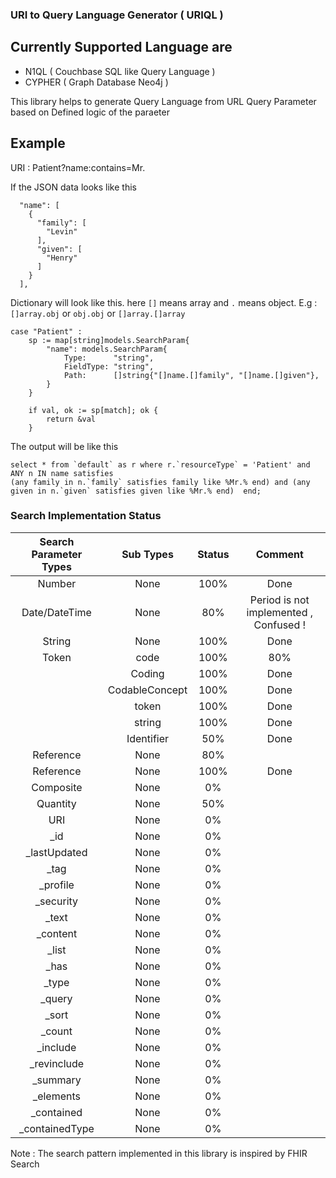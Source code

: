 ### URI to Query Language Generator ( URIQL )

## Currently Supported Language are
 * N1QL ( Couchbase SQL like Query Language )
 * CYPHER ( Graph Database Neo4j )


This library helps to generate Query Language from URL Query
Parameter based on Defined logic of the paraeter

## Example
URI : Patient?name:contains=Mr.

If the JSON data looks like this

```
  "name": [
    {
      "family": [
        "Levin"
      ],
      "given": [
        "Henry"
      ]
    }
  ],
```

Dictionary will look like this. here `[]` means array and `.` means object. E.g : `[]array.obj` or `obj.obj` or `[]array.[]array`

```
case "Patient" :
    sp := map[string]models.SearchParam{
        "name": models.SearchParam{
            Type:      "string",
            FieldType: "string",
            Path:      []string{"[]name.[]family", "[]name.[]given"},
        }
    }

    if val, ok := sp[match]; ok {
        return &val
    }
```


The output will be like this

```
select * from `default` as r where r.`resourceType` = 'Patient' and ANY n IN name satisfies
(any family in n.`family` satisfies family like %Mr.% end) and (any given in n.`given` satisfies given like %Mr.% end)  end;

```


### Search Implementation Status

| Search Parameter Types | Sub Types | Status | Comment |
|:---:|:---:|:---:| :---: |
| Number | None | 100% | Done
| Date/DateTime | None | 80% | Period is not implemented , Confused ! |
| String | None | 100% | Done |
| Token | code | 100% | 80% |
|	| Coding | 100% | Done |
|	| CodableConcept | 100% | Done|
|	| token 	| 100% | Done |
|	| string 	| 100% | Done |
|	| Identifier 	| 50% | Done
| Reference | None | 80% |
| Reference | None | 100% | Done |
| Composite | None | 0% |
| Quantity | None | 50% |
| URI | None | 0% |
| _id | None | 0% |
| _lastUpdated | None | 0% |
| _tag | None | 0% |
| _profile | None | 0% |
| _security | None | 0% |
| _text | None | 0% |
| _content | None | 0% |
| _list | None | 0% |
| _has | None | 0% |
| _type | None | 0% |
| _query | None | 0% |
| _sort | None | 0% |
| _count | None | 0% |
| _include | None | 0% |
| _revinclude | None | 0% |
| _summary | None | 0% |
| _elements | None | 0% |
| _contained | None | 0% |
| _containedType | None | 0% |


Note : The search pattern implemented in this library is inspired by FHIR Search